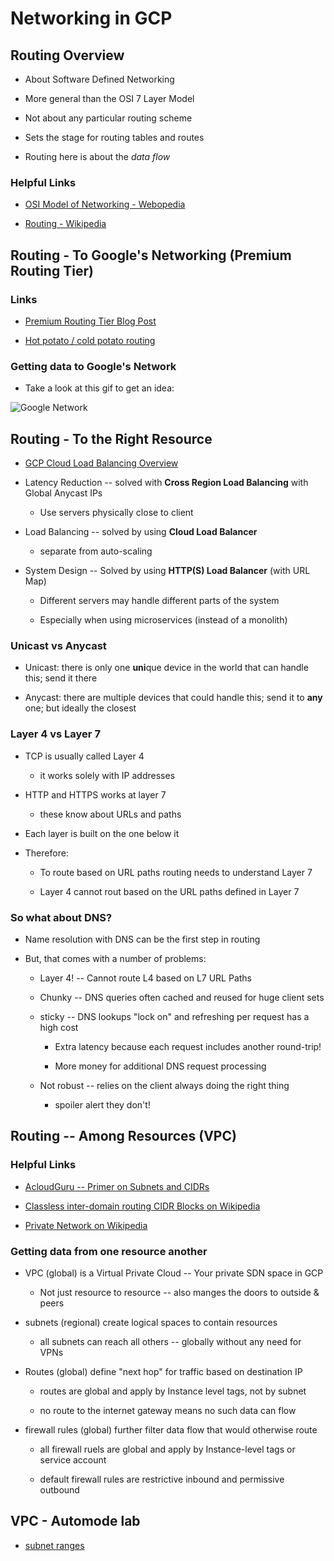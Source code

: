 # Networking in GCP

## Routing Overview

* About Software Defined Networking

* More general than the OSI 7 Layer Model

* Not about any particular routing scheme

* Sets the stage for routing tables and routes

* Routing here is about the *data flow*

### Helpful Links

* [OSI Model of Networking - Webopedia](https://www.webopedia.com/quick_ref/OSI_Layers.asp)

* [Routing - Wikipedia](https://en.wikipedia.org/wiki/Routing)


## Routing - To Google's Networking (Premium Routing Tier)

### Links 

* [Premium Routing Tier Blog Post](https://cloud.google.com/blog/products/gcp/introducing-network-service-tiers-your-cloud-network-your-way)

* [Hot potato / cold potato routing](https://en.wikipedia.org/wiki/Hot-potato_and_cold-potato_routing)

### Getting data to Google's Network

* Take a look at this gif to get an idea:

![Google Network](/Networking/images/google_network.gif)


## Routing - To the Right Resource

* [GCP Cloud Load Balancing Overview](https://cloud.google.com/load-balancing/docs/load-balancing-overview)

* Latency Reduction -- solved with **Cross Region Load Balancing** with Global Anycast IPs

  * Use servers physically close to client

* Load Balancing -- solved by using **Cloud Load Balancer**

  * separate from auto-scaling

* System Design -- Solved by using **HTTP(S) Load Balancer** (with URL Map)

  * Different servers may handle different parts of the system

  * Especially when using microservices (instead of a monolith)

### Unicast vs Anycast

* Unicast: there is only one **uni**que device in the world that can handle this; send it there

* Anycast: there are multiple devices that could handle this; send it to **any** one; but ideally the closest

### Layer 4 vs Layer 7

* TCP is usually called Layer 4

    * it works solely with IP addresses

* HTTP and HTTPS works at layer 7

    * these know about URLs and paths

* Each layer is built on the one below it

* Therefore:

  * To route based on URL paths routing needs to understand Layer 7

  * Layer 4 cannot rout based on the URL paths defined in Layer 7


### So what about DNS?

* Name resolution with DNS can be the first step in routing

* But, that comes with a number of problems:

  * Layer 4! -- Cannot route L4 based on L7 URL Paths

  * Chunky -- DNS queries often cached and reused for huge client sets

  * sticky -- DNS lookups "lock on" and refreshing per request has a high cost

    * Extra latency because each request includes another round-trip!

    * More money for additional DNS request processing
  
  * Not robust -- relies on the client always doing the right thing

    * spoiler alert they don't!

## Routing -- Among Resources (VPC)

### Helpful Links

* [AcloudGuru -- Primer on Subnets and CIDRs](https://acloud.guru/series/acg-fundamentals/view/62f923ef-8f30-2f51-8681-5ab5de29b45d)

* [Classless inter-domain routing CIDR Blocks on Wikipedia](https://en.wikipedia.org/wiki/Classless_Inter-Domain_Routing)

* [Private Network on Wikipedia](https://en.wikipedia.org/wiki/Private_network)


### Getting data from one resource another

* VPC (global) is a Virtual Private Cloud -- Your private SDN space in GCP

  * Not just resource to resource -- also manges the doors to outside & peers

* subnets (regional) create logical spaces to contain resources 

  * all subnets can reach all others -- globally without any need for VPNs

* Routes (global) define "next hop" for traffic based on destination IP

  * routes are global and apply by Instance level tags, not by subnet

  * no route to the  internet gateway means no such data can flow

* firewall rules (global) further filter data flow that would otherwise route

  * all firewall ruels are global and apply by Instance-level tags or service account

  * default firewall rules are restrictive inbound and permissive outbound

## VPC - Automode lab

* [subnet ranges](https://cloud.google.com/vpc/docs/vpc#subnet-ranges)